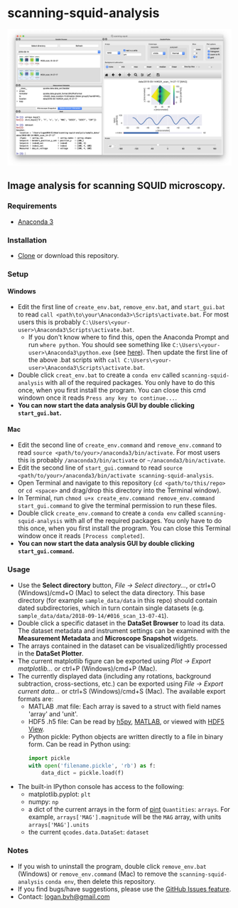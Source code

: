 # scanning-squid-analysis
![scanning-squid-analysis GUI](screengrab.png)
## Image analysis for scanning SQUID microscopy.

### Requirements
- [Anaconda 3](https://www.anaconda.com/distribution/#download-section)

### Installation
- [Clone](https://help.github.com/en/articles/cloning-a-repository) or download this repository.

### Setup
#### Windows
- Edit the first line of `create_env.bat`, `remove_env.bat`, and `start_gui.bat` to read `call <path\to\your\Anaconda3>\Scripts\activate.bat`. For most users this is probably `C:\Users\<your-user>\Anaconda3\Scripts\activate.bat`. 
  - If you don't know where to find this, open the Anaconda Prompt and run `where python`. You should see something like `C:\Users\<your-user>\Anaconda3\python.exe` (see [here](https://docs.anaconda.com/anaconda/user-guide/tasks/integration/python-path/)). Then update the first line of the above .bat scripts with `call C:\Users\<your-user>\Anaconda3\Scripts\activate.bat`.
 - Double click `creat_env.bat` to create a `conda env` called `scanning-squid-analysis` with all of the required packages. You only have to do this once, when you first install the program. You can close this cmd windown once it reads `Press any key to continue...`.
 - **You can now start the data analysis GUI by double clicking `start_gui.bat`.**
 
#### Mac
 - Edit the second line of `create_env.command` and `remove_env.command` to read `source <path/to/your>/anaconda3/bin/activate`. For most users this is probably `/anaconda3/bin/activate` or `~/anaconda3/bin/activate`.
 - Edit the second line of `start_gui.command` to read `source <path/to/your>/anaconda3/bin/activate scanning-squid-analysis`.
 - Open Terminal and navigate to this repository (`cd <path/to/this/repo>` or `cd <space>` and drag/drop this directory into the Terminal window).
 - In Terminal, run `chmod u+x create_env.command remove_env.command start_gui.command` to give the terminal permission to run these files.
 - Double click `create_env.command` to create a `conda env` called `scanning-squid-analysis` with all of the required packages. You only have to do this once, when you first install the program. You can close this Terminal window once it reads `[Process completed]`.
 - **You can now start the data analysis GUI by double clicking `start_gui.command`.**
 
### Usage
- Use the **Select directory** button, *File -> Select directory...*, or ctrl+O (Windows)/cmd+O (Mac) to select the data directory. This base directory (for example `sample_data/data` in this repo) should contain dated subdirectories, which in turn contain single datasets (e.g. `sample_data/data/2018-09-14/#016_scan_13-07-41`).
- Double click a specific dataset in the **DataSet Browser** to load its data. The dataset metadata and instrument settings can be examined with the **Measurement Metadata** and **Microscope Snapshot** widgets.
- The arrays contained in the dataset can be visualized/lightly processed in the **DataSet Plotter**.
- The current matplotlib figure can be exported using *Plot -> Export matplotlib...* or ctrl+P (Windows)/cmd+P (Mac).
- The currently displayed data (including any rotations, background subtraction, cross-sections, etc.) can be exported using *File -> Export current data...* or ctrl+S (Windows)/cmd+S (Mac). The available export formats are:
  - MATLAB .mat file: Each array is saved to a struct with field names 'array' and 'unit'.
  - HDF5 .h5 file: Can be read by [h5py](https://www.h5py.org/), [MATLAB](https://www.mathworks.com/help/matlab/ref/hdf5read.html), or viewed with [HDF5 View](https://www.hdfgroup.org/downloads/hdfview/).
  - Python pickle: Python objects are written directly to a file in binary form. Can be read in Python using:
    ```python
    import pickle
    with open('filename.pickle', 'rb') as f:
        data_dict = pickle.load(f)
    ```
- The built-in IPython console has access to the following:
  - matplotlib.pyplot: `plt`
  - numpy: `np`
  - a dict of the current arrays in the form of [pint](https://pint.readthedocs.io/en/latest/) `Quantities`: `arrays`. For example, `arrays['MAG'].magnitude` will be the `MAG` array, with units `arrays['MAG'].units`
  - the current `qcodes.data.DataSet`: `dataset`

### Notes
- If you wish to uninstall the program, double click `remove_env.bat` (Windows) or `remove_env.command` (Mac) to remove the `scanning-squid-analysis` `conda env`, then delete this repository.
- If you find bugs/have suggestions, please use the [GitHub Issues feature](https://github.com/loganbvh/scanning-squid-analysis/issues).
- Contact: logan.bvh@gmail.com
